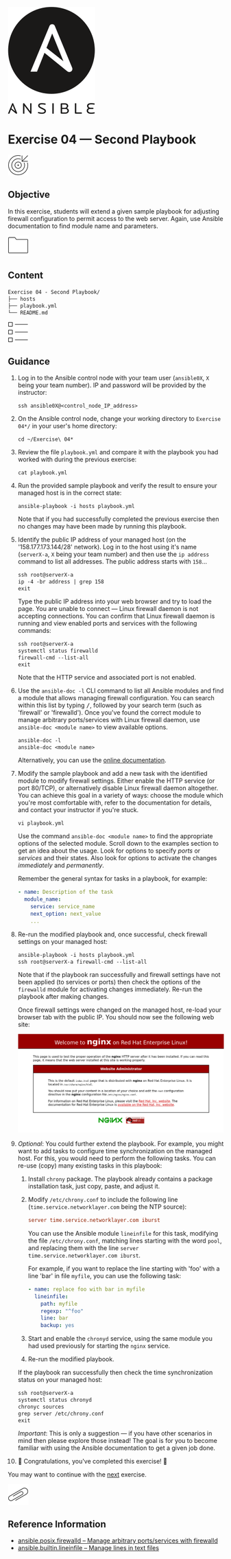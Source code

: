 ![Ansible logo](../img/ansible.png)

# Exercise 04 — Second Playbook

![Goals](../img/goals.png)

## Objective

In this exercise, students will extend a given sample playbook for adjusting firewall configuration to permit access to the web server. Again, use Ansible documentation to find module name and parameters.

![Folder](../img/folder.png)

## Content

    Exercise 04 - Second Playbook/
    ├── hosts
    ├── playbook.yml
    └── README.md

![List](../img/list--checkbox.png)

## Guidance

1.  Log in to the Ansible control node with your team user (`ansible0X`, `X` being your team number). IP and password will be provided by the instructor:

    ```shell
    ssh ansible0X@<control_node_IP_address>
    ```

2.  On the Ansible control node, change your working directory to `Exercise 04*/` in your user's home directory:

    ```shell
    cd ~/Exercise\ 04*
    ```

3.  Review the file `playbook.yml` and compare it with the playbook you had worked with during the previous exercise:

    ```shell
    cat playbook.yml
    ```

4.  Run the provided sample playbook and verify the result to ensure your managed host is in the correct state:

    ```shell
    ansible-playbook -i hosts playbook.yml
    ```

    Note that if you had successfully completed the previous exercise then no changes may have been made by running this playbook.

5.  Identify the public IP address of your managed host (on the '158.177.173.144/28' network). Log in to the host using it's name (`serverX-a`, `X` being your team number) and then use the `ip address` command to list all addresses. The public address starts with `158`...

    ```shell
    ssh root@serverX-a
    ip -4 -br address | grep 158
    exit
    ```

    Type the public IP address into your web browser and try to load the page. You are unable to connect — Linux firewall daemon is not accepting connections. You can confirm that Linux firewall daemon is running and view enabled ports and services with the following commands:

    ```shell
    ssh root@serverX-a
    systemctl status firewalld
    firewall-cmd --list-all
    exit
    ```

    Note that the HTTP service and associated port is not enabled.

6.  Use the `ansible-doc -l` CLI command to list all Ansible modules and find a module that allows managing firewall configuration. You can search within this list by typing <kbd>/</kbd>, followed by your search term (such as 'firewall' or 'firewalld'). Once you've found the correct module to manage arbitrary ports/services with Linux firewall daemon, use `ansible-doc <module name>` to view available options.

    ```shell
    ansible-doc -l
    ansible-doc <module name>
    ```

    Alternatively, you can use the [online documentation](https://docs.ansible.com/ansible/latest/collections/ansible/posix/#modules).

7.  Modify the sample playbook and add a new task with the identified module to modify firewall settings. Either enable the HTTP service (or port 80/TCP), or alternatively disable Linux firewall daemon altogether. You can achieve this goal in a variety of ways: choose the module which you're most comfortable with, refer to the documentation for details, and contact your instructor if you're stuck.

    ```shell
    vi playbook.yml
    ```

    Use the command `ansible-doc <module name>` to find the appropriate options of the selected module. Scroll down to the examples section to get an idea about the usage. Look for options to specify _ports_ or _services_ and their states. Also look for options to activate the changes _immediately_ and _permanently_.

    Remember the general syntax for tasks in a playbook, for example:

    ```yaml
    - name: Description of the task
      module_name:
        service: service_name
        next_option: next_value
        ...
    ```

8.  Re-run the modified playbook and, once successful, check firewall settings on your managed host:

    ```shell
    ansible-playbook -i hosts playbook.yml
    ssh root@serverX-a firewall-cmd --list-all
    ```

    Note that if the playbook ran successfully and firewall settings have not been applied (to services or ports) then check the options of the `firewalld` module for activating changes immediately. Re-run the playbook after making changes.

    Once firewall settings were changed on the managed host, re-load your browser tab with the public IP. You should now see the following web site:

    ![nginx 1](../img/04-nginx-1.png)

9.  _Optional_: You could further extend the playbook. For example, you might want to add tasks to configure time synchronization on the managed host. For this, you would need to perform the following tasks. You can re-use (copy) many existing tasks in this playbook:

    1.  Install `chrony` package. The playbook already contains a package installation task, just copy, paste, and adjust it.

    2.  Modify `/etc/chrony.conf` to include the following line (`time.service.networklayer.com` being the NTP source):

        ```ini
        server time.service.networklayer.com iburst
        ```

        You can use the Ansible module `lineinfile` for this task, modifying the file `/etc/chrony.conf`, matching lines starting with the word `pool`, and replacing them with the line `server time.service.networklayer.com iburst`.

        For example, if you want to replace the line starting with 'foo' with a line 'bar' in file `myfile`, you can use the following task:

        ```yaml
        - name: replace foo with bar in myfile
          lineinfile:
            path: myfile
            regexp: "^foo"
            line: bar
            backup: yes
        ```

    3.  Start and enable the `chronyd` service, using the same module you had used previously for starting the `nginx` service.

    4.  Re-run the modified playbook.

    If the playbook ran successfully then check the time synchronization status on your managed host:

    ```shell
    ssh root@serverX-a
    systemctl status chronyd
    chronyc sources
    grep server /etc/chrony.conf
    exit
    ```

    _Important_: This is only a suggestion — if you have other scenarios in mind then please explore those instead! The goal is for you to become familiar with using the Ansible documentation to get a given job done.

10. 🎉 Congratulations, you've completed this exercise! 🎉

You may want to continue with the [next](../Exercise%2005%20-%20Variables) exercise.

![Paper clip](../img/paper--clip.png)

## Reference Information

- [ansible.posix.firewalld – Manage arbitrary ports/services with firewalld](https://docs.ansible.com/ansible/latest/collections/ansible/posix/firewalld_module.html)
- [ansible.builtin.lineinfile – Manage lines in text files](https://docs.ansible.com/ansible/latest/collections/ansible/builtin/lineinfile_module.html)
